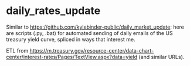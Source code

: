 # daily_rates_update

Similar to https://github.com/kylebinder-public/daily_market_update: here are scripts (.py, .bat) for automated sending of daily emails of the US treasury yield curve, spliced in ways that interest me. 

ETL from https://m.treasury.gov/resource-center/data-chart-center/interest-rates/Pages/TextView.aspx?data=yield (and similar URLs). 
